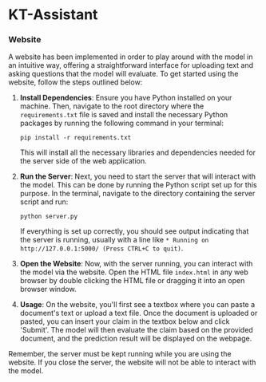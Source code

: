 # KT-Assistant

### Website
A website has been implemented in order to play around with the model in an intuitive way, offering a straightforward interface for uploading text and asking questions that the model will evaluate. To get started using the website, follow the steps outlined below:

1. **Install Dependencies**: Ensure you have Python installed on your machine. Then, navigate to the root directory where the `requirements.txt` file is saved and install the necessary Python packages by running the following command in your terminal:

    ```
    pip install -r requirements.txt
    ```

   This will install all the necessary libraries and dependencies needed for the server side of the web application.

2. **Run the Server**: Next, you need to start the server that will interact with the model. This can be done by running the Python script set up for this purpose. In the terminal, navigate to the directory containing the server script and run:

    ```
    python server.py
    ```

   If everything is set up correctly, you should see output indicating that the server is running, usually with a line like `* Running on http://127.0.0.1:5000/ (Press CTRL+C to quit)`.

3. **Open the Website**: Now, with the server running, you can interact with the model via the website. Open the HTML file `index.html` in any web browser by double clicking the HTML file or dragging it into an open browser window.

4. **Usage**: On the website, you'll first see a textbox where you can paste a document's text or upload a text file. Once the document is uploaded or pasted, you can insert your claim in the textbox below and click 'Submit'. The model will then evaluate the claim based on the provided document, and the prediction result will be displayed on the webpage.

Remember, the server must be kept running while you are using the website. If you close the server, the website will not be able to interact with the model.
